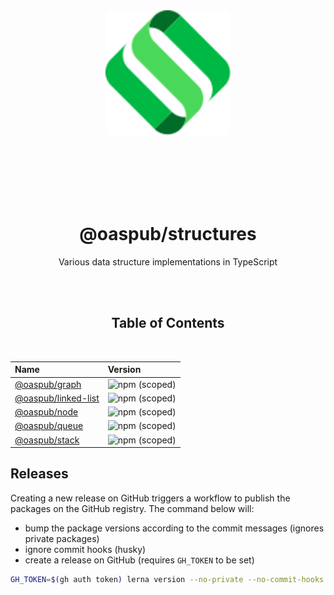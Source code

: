 <div align="center">
  <img src="./assets/logo.svg" style="height:200px">

  <br><br><br><br><br>

  # @oaspub/structures

  Various data structure implementations in TypeScript

</div>

<br><br>

<div align="center">

## Table of Contents

<br>

| Name | Version |
| :--- | :------ |
| [@oaspub/graph](./packages/graph/README.md) | ![npm (scoped)](https://img.shields.io/npm/v/@oaspub/graph?style=flat-square) |
| [@oaspub/linked-list](./packages/linked-list/README.md) | ![npm (scoped)](https://img.shields.io/npm/v/@oaspub/linked-list?style=flat-square) |
| [@oaspub/node](./packages/node/README.md) | ![npm (scoped)](https://img.shields.io/npm/v/@oaspub/node?style=flat-square) |
| [@oaspub/queue](./packages/queue/README.md) | ![npm (scoped)](https://img.shields.io/npm/v/@oaspub/queue?style=flat-square) |
| [@oaspub/stack](./packages/stack/README.md) | ![npm (scoped)](https://img.shields.io/npm/v/@oaspub/stack?style=flat-square) |

</div>

## Releases

Creating a new release on GitHub triggers a workflow to publish the packages on the GitHub registry. The command below will:
- bump the package versions according to the commit messages (ignores private packages)
- ignore commit hooks (husky)
- create a release on GitHub (requires `GH_TOKEN` to be set)

```sh
GH_TOKEN=$(gh auth token) lerna version --no-private --no-commit-hooks --conventional-commits --create-release github
```
